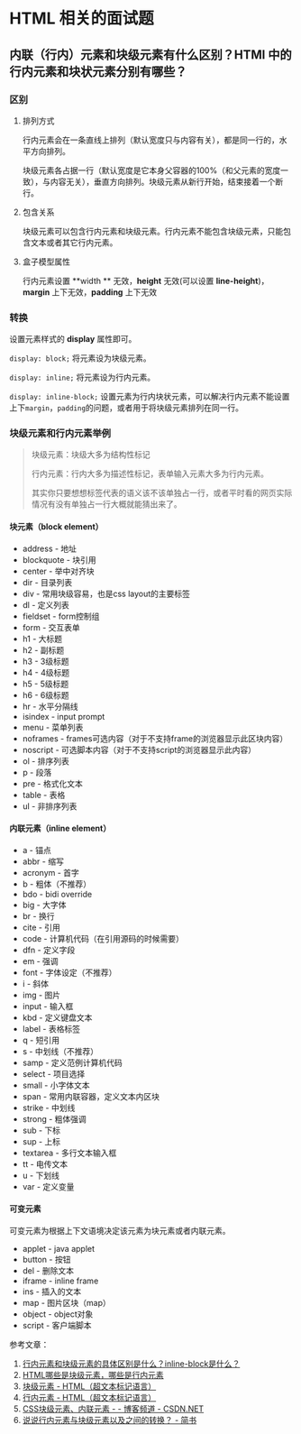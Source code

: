 # HTML 相关的面试题

## 内联（行内）元素和块级元素有什么区别？HTMl 中的行内元素和块状元素分别有哪些？

### 区别

1. 排列方式

    行内元素会在一条直线上排列（默认宽度只与内容有关），都是同一行的，水平方向排列。

    块级元素各占据一行（默认宽度是它本身父容器的100%（和父元素的宽度一致），与内容无关），垂直方向排列。块级元素从新行开始，结束接着一个断行。

2. 包含关系

   块级元素可以包含行内元素和块级元素。行内元素不能包含块级元素，只能包含文本或者其它行内元素。

3. 盒子模型属性

   行内元素设置 **width ** 无效，**height** 无效(可以设置 **line-height**)，**margin** 上下无效，**padding** 上下无效

### 转换

设置元素样式的 **display** 属性即可。

`display: block;` 将元素设为块级元素。

`display: inline;` 将元素设为行内元素。

`display: inline-block;` 设置元素为行内块状元素，可以解决行内元素不能设置上下`margin`，`padding`的问题，或者用于将块级元素排列在同一行。

### 块级元素和行内元素举例

> 块级元素：块级大多为结构性标记
>
> 行内元素：行内大多为描述性标记，表单输入元素大多为行内元素。
>
> 其实你只要想想标签代表的语义该不该单独占一行，或者平时看的网页实际情况有没有单独占一行大概就能猜出来了。

#### 块元素（block element）

- address - 地址
- blockquote - 块引用
- center - 举中对齐块
- dir - 目录列表
- div - 常用块级容易，也是css layout的主要标签
- dl - 定义列表
- fieldset - form控制组
- form - 交互表单
- h1 - 大标题
- h2 - 副标题
- h3 - 3级标题
- h4 - 4级标题
- h5 - 5级标题
- h6 - 6级标题
- hr - 水平分隔线
- isindex - input prompt
- menu - 菜单列表
- noframes - frames可选内容（对于不支持frame的浏览器显示此区块内容）
- noscript - 可选脚本内容（对于不支持script的浏览器显示此内容）
- ol - 排序列表
- p - 段落
- pre - 格式化文本
- table - 表格
- ul - 非排序列表

#### 内联元素（inline element）

- a - 锚点
- abbr - 缩写
- acronym - 首字
- b - 粗体（不推荐）
- bdo - bidi override
- big - 大字体
- br - 换行
- cite - 引用
- code - 计算机代码（在引用源码的时候需要）
- dfn - 定义字段
- em - 强调
- font - 字体设定（不推荐）
- i - 斜体
- img - 图片
- input - 输入框
- kbd - 定义键盘文本
- label - 表格标签
- q - 短引用
- s - 中划线（不推荐）
- samp - 定义范例计算机代码
- select - 项目选择
- small - 小字体文本
- span - 常用内联容器，定义文本内区块
- strike - 中划线
- strong - 粗体强调
- sub - 下标
- sup - 上标
- textarea - 多行文本输入框
- tt - 电传文本
- u - 下划线
- var - 定义变量

#### 可变元素

可变元素为根据上下文语境决定该元素为块元素或者内联元素。

- applet - java applet
- button - 按钮
- del - 删除文本
- iframe - inline frame
- ins - 插入的文本
- map - 图片区块（map）
- object - object对象
- script - 客户端脚本

参考文章：

1. [行内元素和块级元素的具体区别是什么？inline-block是什么？](https://www.cnblogs.com/iceflorence/p/6626187.html)
2. [HTML哪些是块级元素，哪些是行内元素](https://www.cnblogs.com/yxm440/p/7667539.html)
3. [块级元素 - HTML（超文本标记语言）](https://link.jianshu.com/?t=https://developer.mozilla.org/zh-CN/docs/Web/HTML/Block-level_elements)
4. [行内元素 - HTML（超文本标记语言）](https://link.jianshu.com/?t=https://developer.mozilla.org/zh-CN/docs/Web/HTML/Inline_elemente)
5. [CSS块级元素、内联元素 - - 博客频道 - CSDN.NET](https://link.jianshu.com/?t=http://blog.csdn.net/sunlovefly2012/article/details/16859659)
6. [说说行内元素与块级元素以及之间的转换？ - 简书](https://www.jianshu.com/p/274614a078f3)
